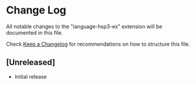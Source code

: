 # Change Log

All notable changes to the "language-hsp3-ex" extension will be documented in this file.

Check [Keep a Changelog](http://keepachangelog.com/) for recommendations on how to structure this file.

## [Unreleased]

- Initial release